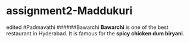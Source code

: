 # assignment2-Maddukuri
edited
#Padmavathi
######Bawarchi
__Bawarchi__ is one of the best restaurant in Hyderabad. It is famous for the __spicy chicken dum biryani__.